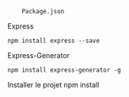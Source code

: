 ```
    Package.json
```

Express
```
npm install express --save
```

Express-Generator
```
npm install express-generator -g
```

Installer le projet
npm install